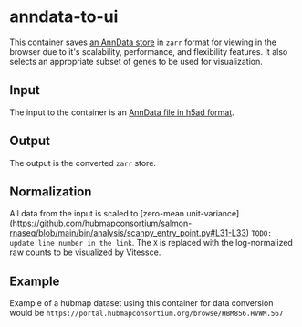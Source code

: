 # anndata-to-ui

This container saves [an AnnData store](https://anndata.readthedocs.io/en/latest/anndata.read_h5ad.html) in `zarr` format for viewing in the browser due to it's scalability, performance, and flexibility features.  It also selects an appropriate subset of genes to be used for visualization.

## Input
The input to the container is an [AnnData file in h5ad format](https://anndata.readthedocs.io/en/latest/anndata.read_h5ad.html).

## Output
The output is the converted `zarr` store.

## Normalization
All data from the input is scaled to [zero-mean unit-variance] (https://github.com/hubmapconsortium/salmon-rnaseq/blob/main/bin/analysis/scanpy_entry_point.py#L31-L33)  `TODO: update line number in the link`.
The `X` is replaced with the log-normalized raw counts to be visualized by Vitessce.

## Example
Example of a hubmap dataset using this container for data conversion would be 
`https://portal.hubmapconsortium.org/browse/HBM856.HVWM.567`